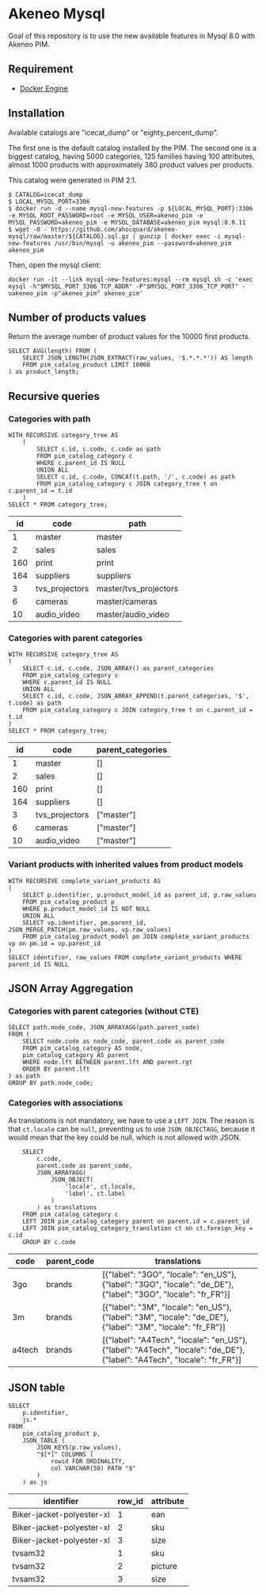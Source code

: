 # Akeneo Mysql

Goal of this repository is to use the new available features in Mysql 8.0 with Akeneo PIM.

## Requirement 

- [Docker Engine](https://docs.docker.com/engine/installation/)

## Installation

Available catalogs are "icecat_dump" or "eighty_percent_dump".

The first one is the default catalog installed by the PIM.
The second one is a biggest catalog, having 5000 categories, 125 families having 100 attributes, almost 1000 products with approximately 380 product values per products.

This catalog were generated in PIM 2.1.

```
$ CATALOG=icecat_dump
$ LOCAL_MYSQL_PORT=3306
$ docker run -d --name mysql-new-features -p ${LOCAL_MYSQL_PORT}:3306 -e MYSQL_ROOT_PASSWORD=root -e MYSQL_USER=akeneo_pim -e MYSQL_PASSWORD=akeneo_pim -e MYSQL_DATABASE=akeneo_pim mysql:8.0.11
$ wget -O - https://github.com/ahocquard/akeneo-mysql/raw/master/${CATALOG}.sql.gz | gunzip | docker exec -i mysql-new-features /usr/bin/mysql -u akeneo_pim --password=akeneo_pim akeneo_pim
```

Then, open the mysql client:
```
docker run -it --link mysql-new-features:mysql --rm mysql sh -c 'exec mysql -h"$MYSQL_PORT_3306_TCP_ADDR" -P"$MYSQL_PORT_3306_TCP_PORT" -uakeneo_pim -p"akeneo_pim" akeneo_pim'
```

## Number of products values

Return the average number of product values for the 10000 first products.

```
SELECT AVG(length) FROM (
    SELECT JSON_LENGTH(JSON_EXTRACT(raw_values, '$.*.*.*')) AS length 
    FROM pim_catalog_product LIMIT 10000
) as product_length;
```

## Recursive queries

### Categories with path

```
WITH RECURSIVE category_tree AS
    (
        SELECT c.id, c.code, c.code as path
        FROM pim_catalog_category c
        WHERE c.parent_id IS NULL
        UNION ALL
        SELECT c.id, c.code, CONCAT(t.path, '/', c.code) as path
        FROM pim_catalog_category c JOIN category_tree t on c.parent_id = t.id
    )
SELECT * FROM category_tree;
```

|id  | code           | path                 |
|----|----------------|----------------------|
|1   |master	      |master                |
|2	 |sales	          |sales                 |
|160 |print	          |print                 |
|164 |suppliers	      |suppliers             |
|3	 |tvs_projectors  |master/tvs_projectors |
|6	 |cameras	      |master/cameras        |
|10	 |audio_video	  |master/audio_video    |


### Categories with parent categories

```
WITH RECURSIVE category_tree AS
(
    SELECT c.id, c.code, JSON_ARRAY() as parent_categories 
    FROM pim_catalog_category c
    WHERE c.parent_id IS NULL
    UNION ALL
    SELECT c.id, c.code, JSON_ARRAY_APPEND(t.parent_categories, '$', t.code) as path
    FROM pim_catalog_category c JOIN category_tree t on c.parent_id = t.id
)
SELECT * FROM category_tree;
```

|id  | code           | parent_categories |
|----|----------------|-------------------|
|1   |master	      |[]                 |
|2	 |sales	          |[]                 |
|160 |print	          |[]                 |
|164 |suppliers	      |[]                 |
|3	 |tvs_projectors  |["master"]         |
|6	 |cameras	      |["master"]         |
|10	 |audio_video	  |["master"]         |


### Variant products with inherited values from product models

```
WITH RECURSIVE complete_variant_products AS
(
    SELECT p.identifier, p.product_model_id as parent_id, p.raw_values
    FROM pim_catalog_product p
    WHERE p.product_model_id IS NOT NULL
    UNION ALL
    SELECT vp.identifier, pm.parent_id, JSON_MERGE_PATCH(pm.raw_values, vp.raw_values)
    FROM pim_catalog_product_model pm JOIN complete_variant_products vp on pm.id = vp.parent_id
)
SELECT identifier, raw_values FROM complete_variant_products WHERE parent_id IS NULL
```


## JSON Array Aggregation

### Categories with parent categories (without CTE)

```
SELECT path.node_code, JSON_ARRAYAGG(path.parent_code)
FROM (
    SELECT node.code as node_code, parent.code as parent_code
    FROM pim_catalog_category AS node,
    pim_catalog_category AS parent
    WHERE node.lft BETWEEN parent.lft AND parent.rgt
    ORDER BY parent.lft
) as path
GROUP BY path.node_code;
```

### Categories with associations

As translations is not mandatory, we have to use a `LEFT JOIN`.
The reason is that `ct.locale` can be `null`, preventing us to use `JSON_OBJECTAGG`, because it would mean that the key could be null, which is not allowed with JSON.

```
    SELECT 
        c.code,
        parent.code as parent_code,
        JSON_ARRAYAGG(
            JSON_OBJECT(
                'locale', ct.locale,
                'label', ct.label
            )
        ) as translations
    FROM pim_catalog_category c
    LEFT JOIN pim_catalog_category parent on parent.id = c.parent_id
    LEFT JOIN pim_catalog_category_translation ct on ct.foreign_key = c.id
    GROUP BY c.code
```

|code  |parent_code|translations                                                                                                            |
|------|-----------|------------------------------------------------------------------------------------------------------------------------|
|3go   |brands     |[{"label": "3GO", "locale": "en_US"}, {"label": "3GO", "locale": "de_DE"}, {"label": "3GO", "locale": "fr_FR"}]         |
|3m    |brands     |[{"label": "3M", "locale": "en_US"}, {"label": "3M", "locale": "de_DE"}, {"label": "3M", "locale": "fr_FR"}]            |
|a4tech|brands     |[{"label": "A4Tech", "locale": "en_US"}, {"label": "A4Tech", "locale": "de_DE"}, {"label": "A4Tech", "locale": "fr_FR"}]|

## JSON table

```
SELECT
	p.identifier,
    js.*
FROM
	pim_catalog_product p,
	JSON_TABLE (
		JSON_KEYS(p.raw_values),
        "$[*]" COLUMNS (
            rowid FOR ORDINALITY,
            col VARCHAR(50) PATH "$"
        )
	) as js
```

|identifier               |row_id| attribute|
|-------------------------|------|----------|
|Biker-jacket-polyester-xl|1     |ean       |
|Biker-jacket-polyester-xl|2     |sku       |
|Biker-jacket-polyester-xl|3     |size      |
|tvsam32                  |1     |sku       |
|tvsam32                  |2     |picture   |
|tvsam32                  |3     |size      |

